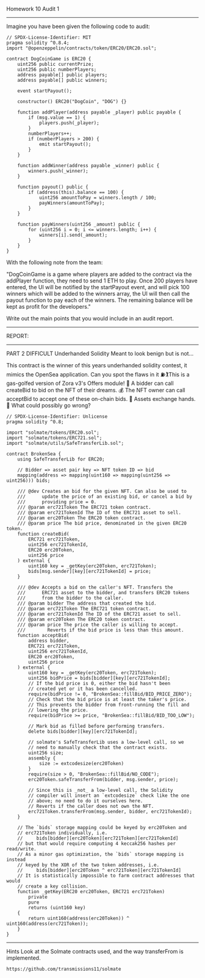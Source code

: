 Homework 10
Audit 1

---

Imagine you have been given the following code to audit:

    // SPDX-License-Identifier: MIT
    pragma solidity ^0.8.4;
    import "@openzeppelin/contracts/token/ERC20/ERC20.sol";

    contract DogCoinGame is ERC20 {
        uint256 public currentPrize;
        uint256 public numberPlayers;
        address payable[] public players;
        address payable[] public winners;

        event startPayout();

        constructor() ERC20("DogCoin", "DOG") {}

        function addPlayer(address payable _player) public payable {
            if (msg.value == 1) {
                players.push(_player);
            }
            numberPlayers++;
            if (numberPlayers > 200) {
                emit startPayout();
            }
        }

        function addWinner(address payable _winner) public {
            winners.push(_winner);
        }

        function payout() public {
            if (address(this).balance == 100) {
                uint256 amountToPay = winners.length / 100;
                payWinners(amountToPay);
            }
        }

        function payWinners(uint256 _amount) public {
            for (uint256 i = 0; i <= winners.length; i++) {
                winners[i].send(_amount);
            }
        }
    }

With the following note from the team:

"DogCoinGame is a game where players are added to the
contract via the addPlayer function, they need to send 1 ETH
to play.
Once 200 players have entered, the UI will be notified by the
startPayout event, and will pick 100 winners which will be
added to the winners array, the UI will then call the payout
function to pay each of the winners.
The remaining balance will be kept as profit for the
developers."

Write out the main points that you would include in an audit
report.

---

REPORT:

---

PART 2
DIFFICULT
Underhanded Solidity
Meant to look benign but is not...

This contract is the winner of this years underhanded solidity
contest, it mimics the OpenSea application.
Can you spot the flaws in it
⛽🏌This is a gas-golfed version of Zora v3's Offers module!
🤩 A bidder can call createBid to bid on the NFT of their
dreams.
💰 The NFT owner can call acceptBid to accept one of these
on-chain bids.
🤝 Assets exchange hands.
😤 What could possibly go wrong?

    // SPDX-License-Identifier: Unlicense
    pragma solidity ^0.8;

    import "solmate/tokens/ERC20.sol";
    import "solmate/tokens/ERC721.sol";
    import "solmate/utils/SafeTransferLib.sol";

    contract BrokenSea {
        using SafeTransferLib for ERC20;

        // Bidder => asset pair key => NFT token ID => bid
        mapping(address => mapping(uint160 => mapping(uint256 => uint256))) bids;

        /// @dev Creates an bid for the given NFT. Can also be used to
        ///      update the price of an existing bid, or cancel a bid by
        ///      providing price = 0.
        /// @param erc721Token The ERC721 token contract.
        /// @param erc721TokenId The ID of the ERC721 asset to sell.
        /// @param erc20Token The ERC20 token contract.
        /// @param price The bid price, denominated in the given ERC20 token.
        function createBid(
            ERC721 erc721Token,
            uint256 erc721TokenId,
            ERC20 erc20Token,
            uint256 price
        ) external {
            uint160 key = _getKey(erc20Token, erc721Token);
            bids[msg.sender][key][erc721TokenId] = price;
        }

        /// @dev Accepts a bid on the caller's NFT. Transfers the
        ///      ERC721 asset to the bidder, and transfers ERC20 tokens
        ///      from the bidder to the caller.
        /// @param bidder The address that created the bid.
        /// @param erc721Token The ERC721 token contract.
        /// @param erc721TokenId The ID of the ERC721 asset to sell.
        /// @param erc20Token The ERC20 token contract.
        /// @param price The price the caller is willing to accept.
        ///        Reverts if the bid price is less than this amount.
        function acceptBid(
            address bidder,
            ERC721 erc721Token,
            uint256 erc721TokenId,
            ERC20 erc20Token,
            uint256 price
        ) external {
            uint160 key = _getKey(erc20Token, erc721Token);
            uint256 bidPrice = bids[bidder][key][erc721TokenId];
            // If the bid price is 0, either the bid hasn't been
            // created yet or it has been cancelled.
            require(bidPrice != 0, "BrokenSea::fillBid/BID_PRICE_ZERO");
            // Check that the bid price is at least the taker's price.
            // This prevents the bidder from front-running the fill and
            // lowering the price.
            require(bidPrice >= price, "BrokenSea::fillBid/BID_TOO_LOW");

            // Mark bid as filled before performing transfers.
            delete bids[bidder][key][erc721TokenId];

            // solmate's SafeTransferLib uses a low-level call, so we
            // need to manually check that the contract exists.
            uint256 size;
            assembly {
                size := extcodesize(erc20Token)
            }
            require(size > 0, "BrokenSea::fillBid/NO_CODE");
            erc20Token.safeTransferFrom(bidder, msg.sender, price);

            // Since this is _not_ a low-level call, the Solidity
            // compiler will insert an `extcodesize` check like the one
            // above; no need to do it ourselves here.
            // Reverts if the caller does not own the NFT.
            erc721Token.transferFrom(msg.sender, bidder, erc721TokenId);
        }

        // The `bids` storage mapping could be keyed by erc20Token and
        // erc721Token individually, i.e.
        //     bids[bidder][erc20Token][erc721Token][erc721TokenId]
        // but that would require computing 4 keccak256 hashes per read/write.
        // As a minor gas optimization, the `bids` storage mapping is instead
        // keyed by the XOR of the two token addresses, i.e.
        //     bids[bidder][erc20Token ^ erc721Token][erc721TokenId]
        // It is statistically impossible to farm contract addresses that would
        // create a key collision.
        function _getKey(ERC20 erc20Token, ERC721 erc721Token)
            private
            pure
            returns (uint160 key)
        {
            return uint160(address(erc20Token)) ^ uint160(address(erc721Token));
        }
    }

---

Hints
Look at the Solmate contracts used, and the way
transferFrom is implemented.

    https://github.com/transmissions11/solmate
